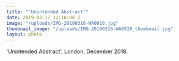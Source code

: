 ```yaml
---
title: "'Unintended Abstract'"
date: 2019-03-17 12:18:00 Z
image: "/uploads/IMG-20190316-WA0010.jpg"
thumbnail_image: "/uploads/IMG-20190316-WA0010_thumbnail.jpg"
layout: photo
---
```


'Unintended Abstract', London, December 2018.